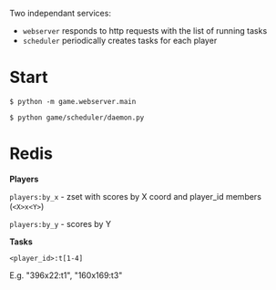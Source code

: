 Two independant services:
 - `webserver` responds to http requests with the list of running tasks
 - `scheduler` periodically creates tasks for each player
 
Start
=====
```
$ python -m game.webserver.main
```

```
$ python game/scheduler/daemon.py
```


Redis
=====

**Players**

`players:by_x` - zset with scores by X coord and player_id members (`<X>x<Y>`)

`players:by_y` - scores by Y

**Tasks**

`<player_id>:t[1-4]`

E.g. "396x22:t1",  "160x169:t3"


